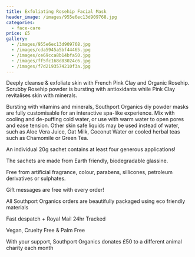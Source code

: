 ```yaml
---
title: Exfoliating Rosehip Facial Mask
header_image: /images/955e6ec13d909768.jpg
categories:
  - face-care
price: £5
gallery:
  - /images/955e6ec13d909768.jpg
  - /images/cda5945a5bf44465.jpg
  - /images/ce69cca8b14bfa50.jpg
  - /images/ff5fc168d83024c6.jpg
  - /images/f7d2193574210f3a.jpg
---
```

Deeply cleanse & exfoliate skin with French Pink Clay and Organic Rosehip. Scrubby Rosehip powder is bursting with antioxidants while Pink Clay revitalises skin with minerals.

Bursting with vitamins and minerals, Southport Organics diy powder masks are fully customisable for an interactive spa-like experience. Mix with cooling and de-puffing cold water, or use with warm water to open pores and ease tension. Other skin safe liquids may be used instead of water, such as Aloe Vera Juice, Oat Milk, Coconut Water or cooled herbal teas such as Chamomile or Green Tea.

An individual 20g sachet contains at least four generous applications!

The sachets are made from Earth friendly, biodegradable glassine.

Free from artificial fragrance, colour, parabens, sillicones, petroleum derivatives or sulphates.

Gift messages are free with every order!

All Southport Organics orders are beautifully packaged using eco friendly materials

Fast despatch + Royal Mail 24hr Tracked

Vegan, Cruelty Free & Palm Free

With your support, Southport Organics donates £50 to a different animal charity each month
